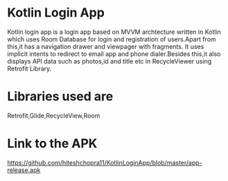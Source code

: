 # Kotlin Login App

Kotlin login app is a login app based on MVVM archtecture written in Kotlin which uses Room Database for login and registration of users.Apart from this,it has a navigation drawer and viewpager with fragments.
It uses implicit intents to redirect to email app and phone dialer.Besides this,it also displays API data such as photos,id and title etc in RecycleViewer using Retrofit Library.

# Libraries used are
Retrofit,Glide,RecycleView,Room

# Link to the APK
https://github.com/hiteshchopra11/KotlinLoginApp/blob/master/app-release.apk
